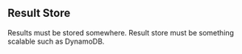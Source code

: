 ## Result Store

Results must be stored somewhere.
Result store must be something scalable such as DynamoDB.

